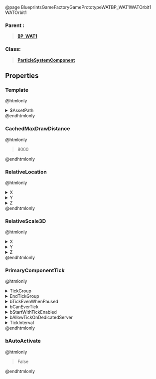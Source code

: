 @page BlueprintsGameFactoryGamePrototypeWATBP_WAT1WATOrbit1 WATOrbit1
### Parent :
<b><a href="_blueprints_game_factory_game_prototype_w_a_t_b_p__w_a_t1.html"><blockquote>BP_WAT1</blockquote></a></b>
### Class:
<b><a href="_class_script_particle_system_component.html"><blockquote>ParticleSystemComponent</blockquote></a></b>
## Properties
### Template
@htmlonly
<details>
 <summary>$AssetPath</summary>
<b><a href="_blueprints_game_factory_game-shared_particle_particle_w_a_t_orbit1.html"><blockquote>WATOrbit1</blockquote></a></b>
</details>
@endhtmlonly

### CachedMaxDrawDistance
@htmlonly
<blockquote>8000</blockquote>
@endhtmlonly

### RelativeLocation
@htmlonly
<details>
 <summary>X</summary>
<blockquote>0</blockquote>
</details>
<details>
 <summary>Y</summary>
<blockquote>0</blockquote>
</details>
<details>
 <summary>Z</summary>
<blockquote>3.337860107421875e-06</blockquote>
</details>
@endhtmlonly

### RelativeScale3D
@htmlonly
<details>
 <summary>X</summary>
<blockquote>0.30000001192092896</blockquote>
</details>
<details>
 <summary>Y</summary>
<blockquote>0.30000001192092896</blockquote>
</details>
<details>
 <summary>Z</summary>
<blockquote>0.30000001192092896</blockquote>
</details>
@endhtmlonly

### PrimaryComponentTick
@htmlonly
<details>
 <summary>TickGroup</summary>
<blockquote>2</blockquote>
</details>
<details>
 <summary>EndTickGroup</summary>
<blockquote>0</blockquote>
</details>
<details>
 <summary>bTickEvenWhenPaused</summary>
<blockquote>False</blockquote>
</details>
<details>
 <summary>bCanEverTick</summary>
<blockquote>True</blockquote>
</details>
<details>
 <summary>bStartWithTickEnabled</summary>
<blockquote>False</blockquote>
</details>
<details>
 <summary>bAllowTickOnDedicatedServer</summary>
<blockquote>False</blockquote>
</details>
<details>
 <summary>TickInterval</summary>
<blockquote>0</blockquote>
</details>
@endhtmlonly

### bAutoActivate
@htmlonly
<blockquote>False</blockquote>
@endhtmlonly

